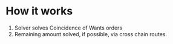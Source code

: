 # How it works

1. Solver solves Coincidence of Wants orders
2. Remaining amount solved, if possible, via cross chain routes.
